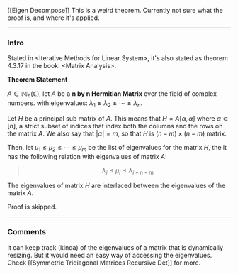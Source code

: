 [[Eigen Decompose]]
This is a weird theorem. Currently not sure what the proof is, and where it's applied. 

---
### **Intro**

Stated in \<Iterative Methods for Linear System\>, it's also stated as theorem 4.3.17 in the book: \<Matrix Analysis\>. 

**Theorem Statement**

$A\in \mathbb{M}_n(\mathbb{C})$, let $A$ be a **n by n Hermitian Matrix** over the field of complex numbers. with eigenvalues: $\lambda_1 \le \lambda_2 \le \cdots \le \lambda_n$. 

Let $H$ be a principal sub matrix of $A$. This means that $H = A[\alpha, \alpha]$ where $\alpha \subset [n]$, a strict subset of indices that index both the columns and the rows on the matrix $A$. We also say that $|\alpha| = m$, so that $H$ is $(n - m)\times (n - m)$ matrix. 

Then, let $\mu_1 \le \mu_2 \le \cdots \le \mu_m$ be the list of eigenvalues for the matrix $H$, the it has the following relation with eigenvalues of matrix $A$: 

> $$
> \lambda_i \le \mu_i \le \lambda_{i + n -m}
> $$

The eigenvalues of matrix $H$ are interlaced between the eigenvalues of the matrix $A$. 


Proof is skipped. 

---
### **Comments**

It can keep track (kinda) of the eigenvalues of a matrix that is dynamically resizing. But it would need an easy way of accessing the eigenvalues. Check [[Symmetric Tridiagonal Matrices Recursive Det]] for more. 
